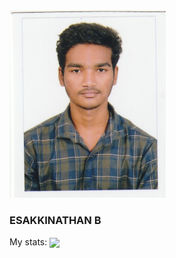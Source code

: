 <div>

<img src="https://github.com/Esakkinathan/esakkinathan/blob/main/image.jpeg" width=250 height=300>
<h3>ESAKKINATHAN B</h3>
My stats:
<img align="center" height="170" src="https://github-readme-stats-sigma-five.vercel.app/api/top-langs/?username=esakkinathan&layout=compact&langs_count=16&theme=dracula"/>
<a href="https://esakkinathan.pythonanywhere.com/" target="_blank"><i class="fa-brands fa-google" style="color: #fafafa;"></i></a>
<a href="https://www.facebook.com/esakkinathan.bes" target="_blank"><i class="fa-brands fa-facebook" style="color: #3b5998;"></i></a>
<a href="https://www.instagram.com/esakki_nathan_26/" target="_blank"><i class="fa-brands fa-instagram" style="color:  #ac2bac;"></i></a>
<a href="https://twitter.com/EsakkiNathan6" target="_blank"><i class="fa-brands fa-x-twitter"></i></a>
<a href="https://github.com/Esakkinathan/" target="_blank"><i class="fa-brands fa-github" style="color: #dd4b39;"></i></a>
<a href="https://www.linkedin.com/in/esakki-nathan-aa39831b4/" target="_blank"><i class="fa-brands fa-linkedin-in" style="color: #007bb5"></i></a>
</div>
